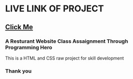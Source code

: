 <body>
  <h1>LIVE LINK OF PROJECT</h1>
  <a href="https://mdtanvircse572.github.io/goodie-foodie/"><h2>Click Me</h2></a>
  <h3>A Resturant Website Class Assaignment Through Programming Hero</h3>
  <p>This is a HTML and CSS raw project for skill development</p>
  <h3>Thank you</h3>
</body>
